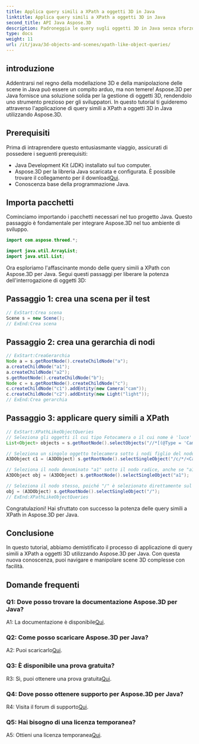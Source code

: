```yaml
---
title: Applica query simili a XPath a oggetti 3D in Java
linktitle: Applica query simili a XPath a oggetti 3D in Java
second_title: API Java Aspose.3D
description: Padroneggia le query sugli oggetti 3D in Java senza sforzo con Aspose.3D. Applica query simili a XPath, manipola le scene e migliora il tuo sviluppo 3D.
type: docs
weight: 11
url: /it/java/3d-objects-and-scenes/xpath-like-object-queries/
---
```

## introduzione

Addentrarsi nel regno della modellazione 3D e della manipolazione delle scene in Java può essere un compito arduo, ma non temere! Aspose.3D per Java fornisce una soluzione solida per la gestione di oggetti 3D, rendendolo uno strumento prezioso per gli sviluppatori. In questo tutorial ti guideremo attraverso l'applicazione di query simili a XPath a oggetti 3D in Java utilizzando Aspose.3D.

## Prerequisiti

Prima di intraprendere questo entusiasmante viaggio, assicurati di possedere i seguenti prerequisiti:

- Java Development Kit (JDK) installato sul tuo computer.
-  Aspose.3D per la libreria Java scaricata e configurata. È possibile trovare il collegamento per il download[Qui](https://releases.aspose.com/3d/java/).
- Conoscenza base della programmazione Java.

## Importa pacchetti

Cominciamo importando i pacchetti necessari nel tuo progetto Java. Questo passaggio è fondamentale per integrare Aspose.3D nel tuo ambiente di sviluppo.

```java
import com.aspose.threed.*;

import java.util.ArrayList;
import java.util.List;
```

Ora esploriamo l'affascinante mondo delle query simili a XPath con Aspose.3D per Java. Segui questi passaggi per liberare la potenza dell'interrogazione di oggetti 3D:

## Passaggio 1: crea una scena per il test

```java
// ExStart:Crea scena
Scene s = new Scene();
// ExEnd:Crea scena
```

## Passaggio 2: crea una gerarchia di nodi

```java
// ExStart:CreaGerarchia
Node a = s.getRootNode().createChildNode("a");
a.createChildNode("a1");
a.createChildNode("a2");
s.getRootNode().createChildNode("b");
Node c = s.getRootNode().createChildNode("c");
c.createChildNode("c1").addEntity(new Camera("cam"));
c.createChildNode("c2").addEntity(new Light("light"));
// ExEnd:Crea gerarchia
```

## Passaggio 3: applicare query simili a XPath

```java
// ExStart:XPathLikeObjectQueries
// Seleziona gli oggetti il cui tipo Fotocamera o il cui nome è 'luce' indipendentemente dalla loro posizione.
List<Object> objects = s.getRootNode().selectObjects("//*[(@Type = 'Camera') o (@Name = 'luce')]");

// Seleziona un singolo oggetto telecamera sotto i nodi figlio del nodo denominato "c" sotto il nodo radice
A3DObject c1 = (A3DObject) s.getRootNode().selectSingleObject("/c/*/<Camera>");

// Seleziona il nodo denominato "a1" sotto il nodo radice, anche se "a1" non è un nodo direttamente figlio
A3DObject obj = (A3DObject) s.getRootNode().selectSingleObject("a1");

// Seleziona il nodo stesso, poiché "/" è selezionato direttamente sul nodo radice
obj = (A3DObject) s.getRootNode().selectSingleObject("/");
// ExEnd:XPathLikeObjectQueries
```

Congratulazioni! Hai sfruttato con successo la potenza delle query simili a XPath in Aspose.3D per Java.

## Conclusione

In questo tutorial, abbiamo demistificato il processo di applicazione di query simili a XPath a oggetti 3D utilizzando Aspose.3D per Java. Con questa nuova conoscenza, puoi navigare e manipolare scene 3D complesse con facilità.

## Domande frequenti

### Q1: Dove posso trovare la documentazione Aspose.3D per Java?

 A1: La documentazione è disponibile[Qui](https://reference.aspose.com/3d/java/).

### Q2: Come posso scaricare Aspose.3D per Java?

 A2: Puoi scaricarlo[Qui](https://releases.aspose.com/3d/java/).

### Q3: È disponibile una prova gratuita?

 R3: Sì, puoi ottenere una prova gratuita[Qui](https://releases.aspose.com/).

### Q4: Dove posso ottenere supporto per Aspose.3D per Java?

 R4: Visita il forum di supporto[Qui](https://forum.aspose.com/c/3d/18).

### Q5: Hai bisogno di una licenza temporanea?

 A5: Ottieni una licenza temporanea[Qui](https://purchase.aspose.com/temporary-license/).